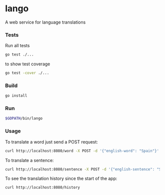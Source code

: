 # lango
A web service for language translations

### Tests

Run all tests

```bash
go test ./...
```

to show test coverage

```bash
go test -cover ./...
```

### Build

```bash
go install
```

### Run

```bash
$GOPATH/bin/lango
```

### Usage

To translate a word just send a POST request:

```bash
curl http://localhost:8080/word -X POST -d '{"english-word": "Spain"}'
```

To translate a sentence:

```bash
curl http://localhost:8080/sentence -X POST -d '{"english-sentence": "Spain is not my home country."}'
```


To see the translation history since the start of the app:

```bash
curl http://localhost:8080/history
```

